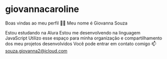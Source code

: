# giovannacaroline
Boas vindas ao meu perfil 💙💙
Meu nome é Giovanna Souza

Estou estudando na Alura
Estou me desenvolvendo na linguagem JavaScript
Utilizo esse espaço para minha organização e compartilhamento dos meu projetos desenvolvidos
Você pode entrar em contato comigo 📫
souza.giovanna2@icloud.com
